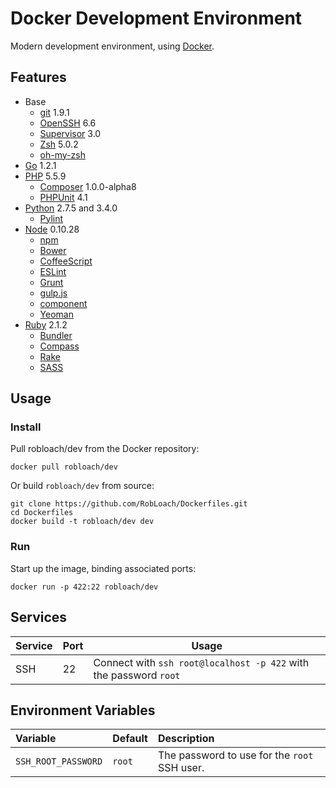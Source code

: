 # Docker Development Environment

Modern development environment, using [Docker](http://docker.io).


## Features

* Base
  * [git](http://www.git-scm.com/) 1.9.1
  * [OpenSSH](http://www.openssh.com/) 6.6
  * [Supervisor](http://supervisord.org/) 3.0
  * [Zsh](http://zsh.org) 5.0.2
  * [oh-my-zsh](http://ohmyz.sh)
* [Go](http://golang.org) 1.2.1
* [PHP](http://php.net/) 5.5.9
  * [Composer](http://getcomposer.org) 1.0.0-alpha8
  * [PHPUnit](http://phpunit.de) 4.1
* [Python](http://python.org) 2.7.5 and 3.4.0
  * [Pylint](http://pylint.org)
* [Node](http://nodejs.org) 0.10.28
  * [npm](http://npmjs.org)
  * [Bower](http://bower.io)
  * [CoffeeScript](http://coffeescript.org)
  * [ESLint](http://eslint.org)
  * [Grunt](http://gruntjs.com)
  * [gulp.js](http://gulpjs.com)
  * [component](http://component.io)
  * [Yeoman](http://yeoman.io)
* [Ruby](http://ruby-lang.org) 2.1.2
  * [Bundler](http://bundler.io)
  * [Compass](http://compass-style.org)
  * [Rake](https://github.com/jimweirich/rake)
  * [SASS](http://sass-lang.com)


## Usage

### Install

Pull robloach/dev from the Docker repository:
```
docker pull robloach/dev
```

Or build `robloach/dev` from source:
```
git clone https://github.com/RobLoach/Dockerfiles.git
cd Dockerfiles
docker build -t robloach/dev dev
```

### Run

Start up the image, binding associated ports:
```
docker run -p 422:22 robloach/dev
```


## Services

Service     | Port | Usage
------------|------|-------
SSH         | 22   | Connect with `ssh root@localhost -p 422` with the password `root`


## Environment Variables

Variable            | Default | Description
:-------------------|---------|:--------
`SSH_ROOT_PASSWORD` | `root`  | The password to use for the `root` SSH user.
